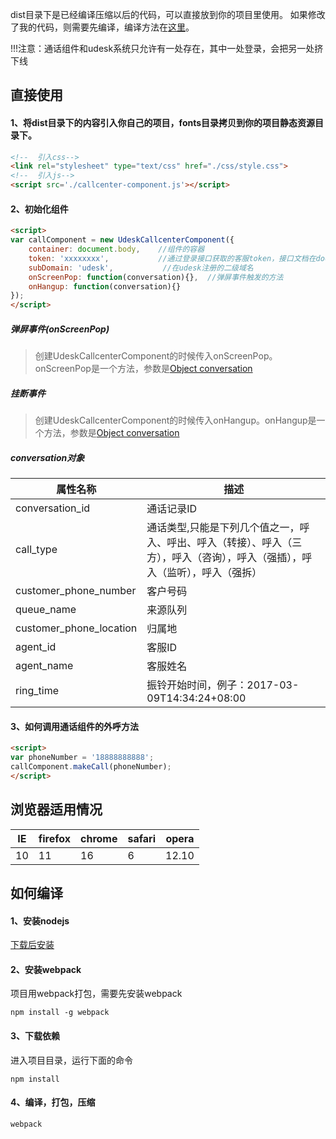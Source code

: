 dist目录下是已经编译压缩以后的代码，可以直接放到你的项目里使用。
如果修改了我的代码，则需要先编译，编译方法在[这里](#user-content-如何编译)。

!!!注意：通话组件和udesk系统只允许有一处存在，其中一处登录，会把另一处挤下线

直接使用
----

#### 1、将dist目录下的内容引入你自己的项目，fonts目录拷贝到你的项目静态资源目录下。

```html
<!--  引入css-->
<link rel="stylesheet" type="text/css" href="./css/style.css">
<!--  引入js-->
<script src='./callcenter-component.js'></script>
```

#### 2、初始化组件

```html
<script>
var callComponent = new UdeskCallcenterComponent({
    container: document.body,    //组件的容器
    token: 'xxxxxxxx',           //通过登录接口获取的客服token，接口文档在doc/获取agent_api_token.md
    subDomain: 'udesk',           //在udesk注册的二级域名
    onScreenPop: function(conversation){},  //弹屏事件触发的方法
    onHangup: function(conversation){}
});
</script>
```

##### 弹屏事件(onScreenPop)

> 创建UdeskCallcenterComponent的时候传入onScreenPop。onScreenPop是一个方法，参数是[Object conversation](#conversation对象)

##### 挂断事件

> 创建UdeskCallcenterComponent的时候传入onHangup。onHangup是一个方法，参数是[Object conversation](#conversation对象)

##### conversation对象

属性名称|描述
----|----
conversation_id|通话记录ID
call_type|通话类型,只能是下列几个值之一，呼入、呼出、呼入（转接）、呼入（三方），呼入（咨询），呼入（强插），呼入（监听），呼入（强拆）
customer_phone_number|客户号码
queue_name|来源队列
customer_phone_location|归属地
agent_id|客服ID
agent_name|客服姓名
ring_time|振铃开始时间，例子：2017-03-09T14:34:24+08:00



#### 3、如何调用通话组件的外呼方法

```html
<script>
var phoneNumber = '18888888888';
callComponent.makeCall(phoneNumber);
</script>
```

浏览器适用情况
----
IE|firefox|chrome|safari|opera
---|------|------|------|-----
10|11|16|6|12.10


如何编译
----

#### 1、安装nodejs

[下载后安装](https://nodejs.org/zh-cn/download/)

#### 2、安装webpack

项目用webpack打包，需要先安装webpack
```
npm install -g webpack
```

#### 3、下载依赖

进入项目目录，运行下面的命令
```
npm install
```

#### 4、编译，打包，压缩

```
webpack
```




